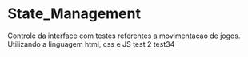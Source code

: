 # State_Management
Controle da interface com testes referentes a movimentacao de jogos. Utilizando a linguagem html, css e JS
test 2
test34
